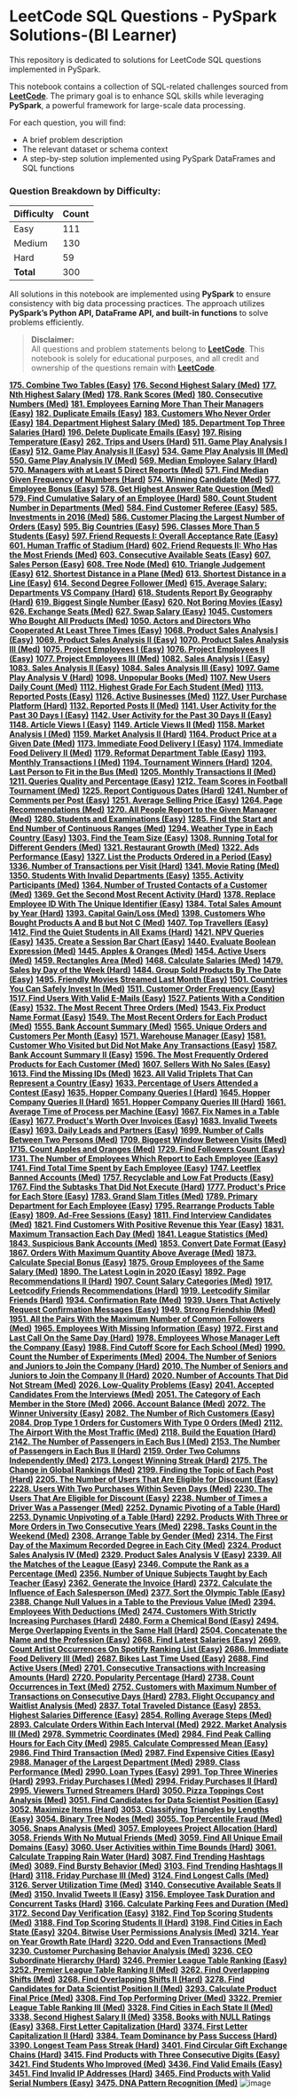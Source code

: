 # LeetCode SQL Questions - PySpark Solutions-(BI Learner)
This repository is dedicated to solutions for LeetCode SQL questions implemented in PySpark.

This notebook contains a collection of SQL-related challenges sourced from **[LeetCode](https://leetcode.com/)**. The primary goal is to enhance SQL skills while leveraging **PySpark**, a powerful framework for large-scale data processing.

For each question, you will find:
- A brief problem description
- The relevant dataset or schema context
- A step-by-step solution implemented using PySpark DataFrames and SQL functions

### **Question Breakdown by Difficulty:**
| Difficulty | Count |
|------------|-------|
| Easy       | 111   |
| Medium     | 130   |
| Hard       | 59    |
| **Total**  | 300   |

All solutions in this notebook are implemented using **PySpark** to ensure consistency with big data processing practices. The approach utilizes **PySpark’s Python API, DataFrame API, and built-in functions** to solve problems efficiently.

> **Disclaimer:**  
> All questions and problem statements belong to **[LeetCode](https://leetcode.com/)**. This notebook is solely for educational purposes, and all credit and ownership of the questions remain with **[LeetCode](https://leetcode.com/)**.


**[175. Combine Two Tables (Easy)]()**
**[176. Second Highest Salary (Med)]()**
**[177. Nth Highest Salary (Med)]()**
**[178. Rank Scores (Med)]()**
**[180. Consecutive Numbers (Med)]()**
**[181. Employees Earning More Than Their Managers (Easy)]()**
**[182. Duplicate Emails (Easy)]()**
**[183. Customers Who Never Order (Easy)]()**
**[184. Department Highest Salary (Med)]()**
**[185. Department Top Three Salaries (Hard)]()**
**[196. Delete Duplicate Emails (Easy)]()**
**[197. Rising Temperature (Easy)]()**
**[262. Trips and Users (Hard)]()**
**[511. Game Play Analysis I (Easy)]()**
**[512. Game Play Analysis II (Easy)]()**
**[534. Game Play Analysis III (Med)]()**
**[550. Game Play Analysis IV (Med)]()**
**[569. Median Employee Salary (Hard)]()**
**[570. Managers with at Least 5 Direct Reports (Med)]()**
**[571. Find Median Given Frequency of Numbers (Hard)]()**
**[574. Winning Candidate (Med)]()**
**[577. Employee Bonus (Easy)]()**
**[578. Get Highest Answer Rate Question (Med)]()**
**[579. Find Cumulative Salary of an Employee (Hard)]()**
**[580. Count Student Number in Departments (Med)]()**
**[584. Find Customer Referee (Easy)]()**
**[585. Investments in 2016 (Med)]()**
**[586. Customer Placing the Largest Number of Orders (Easy)]()**
**[595. Big Countries (Easy)]()**
**[596. Classes More Than 5 Students (Easy)]()**
**[597. Friend Requests I: Overall Acceptance Rate (Easy)]()**
**[601. Human Traffic of Stadium (Hard)]()**
**[602. Friend Requests II: Who Has the Most Friends (Med)]()**
**[603. Consecutive Available Seats (Easy)]()**
**[607. Sales Person (Easy)]()**
**[608. Tree Node (Med)]()**
**[610. Triangle Judgement (Easy)]()**
**[612. Shortest Distance in a Plane (Med)]()**
**[613. Shortest Distance in a Line (Easy)]()**
**[614. Second Degree Follower (Med)]()**
**[615. Average Salary: Departments VS Company (Hard)]()**
**[618. Students Report By Geography (Hard)]()**
**[619. Biggest Single Number (Easy)]()**
**[620. Not Boring Movies (Easy)]()**
**[626. Exchange Seats (Med)]()**
**[627. Swap Salary (Easy)]()**
**[1045. Customers Who Bought All Products (Med)]()**
**[1050. Actors and Directors Who Cooperated At Least Three Times (Easy)]()**
**[1068. Product Sales Analysis I (Easy)]()**
**[1069. Product Sales Analysis II (Easy)]()**
**[1070. Product Sales Analysis III (Med)]()**
**[1075. Project Employees I (Easy)]()**
**[1076. Project Employees II (Easy)]()**
**[1077. Project Employees III (Med)]()**
**[1082. Sales Analysis I (Easy)]()**
**[1083. Sales Analysis II (Easy)]()**
**[1084. Sales Analysis III (Easy)]()**
**[1097. Game Play Analysis V (Hard)]()**
**[1098. Unpopular Books (Med)]()**
**[1107. New Users Daily Count (Med)]()**
**[1112. Highest Grade For Each Student (Med)]()**
**[1113. Reported Posts (Easy)]()**
**[1126. Active Businesses (Med)]()**
**[1127. User Purchase Platform (Hard)]()**
**[1132. Reported Posts II (Med)]()**
**[1141. User Activity for the Past 30 Days I (Easy)]()**
**[1142. User Activity for the Past 30 Days II (Easy)]()**
**[1148. Article Views I (Easy)]()**
**[1149. Article Views II (Med)]()**
**[1158. Market Analysis I (Med)]()**
**[1159. Market Analysis II (Hard)]()**
**[1164. Product Price at a Given Date (Med)]()**
**[1173. Immediate Food Delivery I (Easy)]()**
**[1174. Immediate Food Delivery II (Med)]()**
**[1179. Reformat Department Table (Easy)]()**
**[1193. Monthly Transactions I (Med)]()**
**[1194. Tournament Winners (Hard)]()**
**[1204. Last Person to Fit in the Bus (Med)]()**
**[1205. Monthly Transactions II (Med)]()**
**[1211. Queries Quality and Percentage (Easy)]()**
**[1212. Team Scores in Football Tournament (Med)]()**
**[1225. Report Contiguous Dates (Hard)]()**
**[1241. Number of Comments per Post (Easy)]()**
**[1251. Average Selling Price (Easy)]()**
**[1264. Page Recommendations (Med)]()**
**[1270. All People Report to the Given Manager (Med)]()**
**[1280. Students and Examinations (Easy)]()**
**[1285. Find the Start and End Number of Continuous Ranges (Med)]()**
**[1294. Weather Type in Each Country (Easy)]()**
**[1303. Find the Team Size (Easy)]()**
**[1308. Running Total for Different Genders (Med)]()**
**[1321. Restaurant Growth (Med)]()**
**[1322. Ads Performance (Easy)]()**
**[1327. List the Products Ordered in a Period (Easy)]()**
**[1336. Number of Transactions per Visit (Hard)]()**
**[1341. Movie Rating (Med)]()**
**[1350. Students With Invalid Departments (Easy)]()**
**[1355. Activity Participants (Med)]()**
**[1364. Number of Trusted Contacts of a Customer (Med)]()**
**[1369. Get the Second Most Recent Activity (Hard)]()**
**[1378. Replace Employee ID With The Unique Identifier (Easy)]()**
**[1384. Total Sales Amount by Year (Hard)]()**
**[1393. Capital Gain/Loss (Med)]()**
**[1398. Customers Who Bought Products A and B but Not C (Med)]()**
**[1407. Top Travellers (Easy)]()**
**[1412. Find the Quiet Students in All Exams (Hard)]()**
**[1421. NPV Queries (Easy)]()**
**[1435. Create a Session Bar Chart (Easy)]()**
**[1440. Evaluate Boolean Expression (Med)]()**
**[1445. Apples & Oranges (Med)]()**
**[1454. Active Users (Med)]()**
**[1459. Rectangles Area (Med)]()**
**[1468. Calculate Salaries (Med)]()**
**[1479. Sales by Day of the Week (Hard)]()**
**[1484. Group Sold Products By The Date (Easy)]()**
**[1495. Friendly Movies Streamed Last Month (Easy)]()**
**[1501. Countries You Can Safely Invest In (Med)]()**
**[1511. Customer Order Frequency (Easy)]()**
**[1517. Find Users With Valid E-Mails (Easy)]()**
**[1527. Patients With a Condition (Easy)]()**
**[1532. The Most Recent Three Orders (Med)]()**
**[1543. Fix Product Name Format (Easy)]()**
**[1549. The Most Recent Orders for Each Product (Med)]()**
**[1555. Bank Account Summary (Med)]()**
**[1565. Unique Orders and Customers Per Month (Easy)]()**
**[1571. Warehouse Manager (Easy)]()**
**[1581. Customer Who Visited but Did Not Make Any Transactions (Easy)]()**
**[1587. Bank Account Summary II (Easy)]()**
**[1596. The Most Frequently Ordered Products for Each Customer (Med)]()**
**[1607. Sellers With No Sales (Easy)]()**
**[1613. Find the Missing IDs (Med)]()**
**[1623. All Valid Triplets That Can Represent a Country (Easy)]()**
**[1633. Percentage of Users Attended a Contest (Easy)]()**
**[1635. Hopper Company Queries I (Hard)]()**
**[1645. Hopper Company Queries II (Hard)]()**
**[1651. Hopper Company Queries III (Hard)]()**
**[1661. Average Time of Process per Machine (Easy)]()**
**[1667. Fix Names in a Table (Easy)]()**
**[1677. Product's Worth Over Invoices (Easy)]()**
**[1683. Invalid Tweets (Easy)]()**
**[1693. Daily Leads and Partners (Easy)]()**
**[1699. Number of Calls Between Two Persons (Med)]()**
**[1709. Biggest Window Between Visits (Med)]()**
**[1715. Count Apples and Oranges (Med)]()**
**[1729. Find Followers Count (Easy)]()**
**[1731. The Number of Employees Which Report to Each Employee (Easy)]()**
**[1741. Find Total Time Spent by Each Employee (Easy)]()**
**[1747. Leetflex Banned Accounts (Med)]()**
**[1757. Recyclable and Low Fat Products (Easy)]()**
**[1767. Find the Subtasks That Did Not Execute (Hard)]()**
**[1777. Product's Price for Each Store (Easy)]()**
**[1783. Grand Slam Titles (Med)]()**
**[1789. Primary Department for Each Employee (Easy)]()**
**[1795. Rearrange Products Table (Easy)]()**
**[1809. Ad-Free Sessions (Easy)]()**
**[1811. Find Interview Candidates (Med)]()**
**[1821. Find Customers With Positive Revenue this Year (Easy)]()**
**[1831. Maximum Transaction Each Day (Med)]()**
**[1841. League Statistics (Med)]()**
**[1843. Suspicious Bank Accounts (Med)]()**
**[1853. Convert Date Format (Easy)]()**
**[1867. Orders With Maximum Quantity Above Average (Med)]()**
**[1873. Calculate Special Bonus (Easy)]()**
**[1875. Group Employees of the Same Salary (Med)]()**
**[1890. The Latest Login in 2020 (Easy)]()**
**[1892. Page Recommendations II (Hard)]()**
**[1907. Count Salary Categories (Med)]()**
**[1917. Leetcodify Friends Recommendations (Hard)]()**
**[1919. Leetcodify Similar Friends (Hard)]()**
**[1934. Confirmation Rate (Med)]()**
**[1939. Users That Actively Request Confirmation Messages (Easy)]()**
**[1949. Strong Friendship (Med)]()**
**[1951. All the Pairs With the Maximum Number of Common Followers (Med)]()**
**[1965. Employees With Missing Information (Easy)]()**
**[1972. First and Last Call On the Same Day (Hard)]()**
**[1978. Employees Whose Manager Left the Company (Easy)]()**
**[1988. Find Cutoff Score for Each School (Med)]()**
**[1990. Count the Number of Experiments (Med)]()**
**[2004. The Number of Seniors and Juniors to Join the Company (Hard)]()**
**[2010. The Number of Seniors and Juniors to Join the Company II (Hard)]()**
**[2020. Number of Accounts That Did Not Stream (Med)]()**
**[2026. Low-Quality Problems (Easy)]()**
**[2041. Accepted Candidates From the Interviews (Med)]()**
**[2051. The Category of Each Member in the Store (Med)]()**
**[2066. Account Balance (Med)]()**
**[2072. The Winner University (Easy)]()**
**[2082. The Number of Rich Customers (Easy)]()**
**[2084. Drop Type 1 Orders for Customers With Type 0 Orders (Med)]()**
**[2112. The Airport With the Most Traffic (Med)]()**
**[2118. Build the Equation (Hard)]()**
**[2142. The Number of Passengers in Each Bus I (Med)]()**
**[2153. The Number of Passengers in Each Bus II (Hard)]()**
**[2159. Order Two Columns Independently (Med)]()**
**[2173. Longest Winning Streak (Hard)]()**
**[2175. The Change in Global Rankings (Med)]()**
**[2199. Finding the Topic of Each Post (Hard)]()**
**[2205. The Number of Users That Are Eligible for Discount (Easy)]()**
**[2228. Users With Two Purchases Within Seven Days (Med)]()**
**[2230. The Users That Are Eligible for Discount (Easy)]()**
**[2238. Number of Times a Driver Was a Passenger (Med)]()**
**[2252. Dynamic Pivoting of a Table (Hard)]()**
**[2253. Dynamic Unpivoting of a Table (Hard)]()**
**[2292. Products With Three or More Orders in Two Consecutive Years (Med)]()**
**[2298. Tasks Count in the Weekend (Med)]()**
**[2308. Arrange Table by Gender (Med)]()**
**[2314. The First Day of the Maximum Recorded Degree in Each City (Med)]()**
**[2324. Product Sales Analysis IV (Med)]()**
**[2329. Product Sales Analysis V (Easy)]()**
**[2339. All the Matches of the League (Easy)]()**
**[2346. Compute the Rank as a Percentage (Med)]()**
**[2356. Number of Unique Subjects Taught by Each Teacher (Easy)]()**
**[2362. Generate the Invoice (Hard)]()**
**[2372. Calculate the Influence of Each Salesperson (Med)]()**
**[2377. Sort the Olympic Table (Easy)]()**
**[2388. Change Null Values in a Table to the Previous Value (Med)]()**
**[2394. Employees With Deductions (Med)]()**
**[2474. Customers With Strictly Increasing Purchases (Hard)]()**
**[2480. Form a Chemical Bond (Easy)]()**
**[2494. Merge Overlapping Events in the Same Hall (Hard)]()**
**[2504. Concatenate the Name and the Profession (Easy)]()**
**[2668. Find Latest Salaries (Easy)]()**
**[2669. Count Artist Occurrences On Spotify Ranking List (Easy)]()**
**[2686. Immediate Food Delivery III (Med)]()**
**[2687. Bikes Last Time Used (Easy)]()**
**[2688. Find Active Users (Med)]()**
**[2701. Consecutive Transactions with Increasing Amounts (Hard)]()**
**[2720. Popularity Percentage (Hard)]()**
**[2738. Count Occurrences in Text (Med)]()**
**[2752. Customers with Maximum Number of Transactions on Consecutive Days (Hard)]()**
**[2783. Flight Occupancy and Waitlist Analysis (Med)]()**
**[2837. Total Traveled Distance (Easy)]()**
**[2853. Highest Salaries Difference (Easy)]()**
**[2854. Rolling Average Steps (Med)]()**
**[2893. Calculate Orders Within Each Interval (Med)]()**
**[2922. Market Analysis III (Med)]()**
**[2978. Symmetric Coordinates (Med)]()**
**[2984. Find Peak Calling Hours for Each City (Med)]()**
**[2985. Calculate Compressed Mean (Easy)]()**
**[2986. Find Third Transaction (Med)]()**
**[2987. Find Expensive Cities (Easy)]()**
**[2988. Manager of the Largest Department (Med)]()**
**[2989. Class Performance (Med)]()**
**[2990. Loan Types (Easy)]()**
**[2991. Top Three Wineries (Hard)]()**
**[2993. Friday Purchases I (Med)]()**
**[2994. Friday Purchases II (Hard)]()**
**[2995. Viewers Turned Streamers (Hard)]()**
**[3050. Pizza Toppings Cost Analysis (Med)]()**
**[3051. Find Candidates for Data Scientist Position (Easy)]()**
**[3052. Maximize Items (Hard)]()**
**[3053. Classifying Triangles by Lengths (Easy)]()**
**[3054. Binary Tree Nodes (Med)]()**
**[3055. Top Percentile Fraud (Med)]()**
**[3056. Snaps Analysis (Med)]()**
**[3057. Employees Project Allocation (Hard)]()**
**[3058. Friends With No Mutual Friends (Med)]()**
**[3059. Find All Unique Email Domains (Easy)]()**
**[3060. User Activities within Time Bounds (Hard)]()**
**[3061. Calculate Trapping Rain Water (Hard)]()**
**[3087. Find Trending Hashtags (Med)]()**
**[3089. Find Bursty Behavior (Med)]()**
**[3103. Find Trending Hashtags II (Hard)]()**
**[3118. Friday Purchase III (Med)]()**
**[3124. Find Longest Calls (Med)]()**
**[3126. Server Utilization Time (Med)]()**
**[3140. Consecutive Available Seats II (Med)]()**
**[3150. Invalid Tweets II (Easy)]()**
**[3156. Employee Task Duration and Concurrent Tasks (Hard)]()**
**[3166. Calculate Parking Fees and Duration (Med)]()**
**[3172. Second Day Verification (Easy)]()**
**[3182. Find Top Scoring Students (Med)]()**
**[3188. Find Top Scoring Students II (Hard)]()**
**[3198. Find Cities in Each State (Easy)]()**
**[3204. Bitwise User Permissions Analysis (Med)]()**
**[3214. Year on Year Growth Rate (Hard)]()**
**[3220. Odd and Even Transactions (Med)]()**
**[3230. Customer Purchasing Behavior Analysis (Med)]()**
**[3236. CEO Subordinate Hierarchy (Hard)]()**
**[3246. Premier League Table Ranking (Easy)]()**
**[3252. Premier League Table Ranking II (Med)]()**
**[3262. Find Overlapping Shifts (Med)]()**
**[3268. Find Overlapping Shifts II (Hard)]()**
**[3278. Find Candidates for Data Scientist Position II (Med)]()**
**[3293. Calculate Product Final Price (Med)]()**
**[3308. Find Top Performing Driver (Med)]()**
**[3322. Premier League Table Ranking III (Med)]()**
**[3328. Find Cities in Each State II (Med)]()**
**[3338. Second Highest Salary II (Med)]()**
**[3358. Books with NULL Ratings (Easy)]()**
**[3368. First Letter Capitalization (Hard)]()**
**[3374. First Letter Capitalization II (Hard)]()**
**[3384. Team Dominance by Pass Success (Hard)]()**
**[3390. Longest Team Pass Streak (Hard)]()**
**[3401. Find Circular Gift Exchange Chains (Hard)]()**
**[3415. Find Products with Three Consecutive Digits (Easy)]()**
**[3421. Find Students Who Improved (Med)]()**
**[3436. Find Valid Emails (Easy)]()**
**[3451. Find Invalid IP Addresses (Hard)]()**
**[3465. Find Products with Valid Serial Numbers (Easy)]()**
**[3475. DNA Pattern Recognition (Med)]()**
![image](https://github.com/user-attachments/assets/c7bfc53c-cdb5-4ea0-b47b-abdbab97d3a1)
